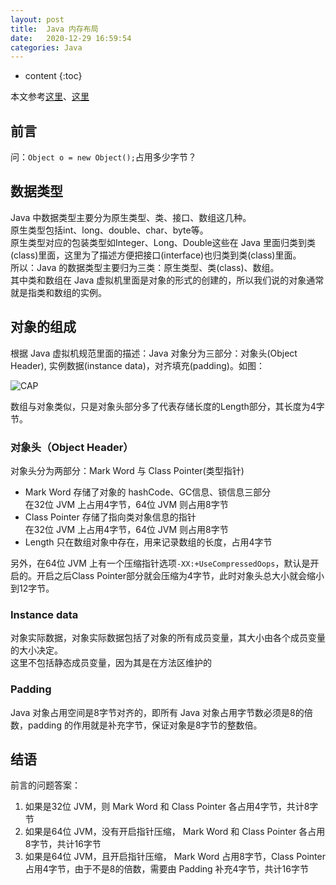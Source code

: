 ```yaml
---
layout: post
title:  Java 内存布局
date:   2020-12-29 16:59:54
categories: Java
---
```


* content
{:toc}

本文参考[这里](https://www.jianshu.com/p/d42ac3ab41f7)、[这里](https://zhuanlan.zhihu.com/p/50984945)

## 前言

问：```Object o = new Object();```占用多少字节？

## 数据类型

Java 中数据类型主要分为原生类型、类、接口、数组这几种。  
原生类型包括int、long、double、char、byte等。  
原生类型对应的包装类型如Integer、Long、Double这些在 Java 里面归类到类(class)里面，这里为了描述方便把接口(interface)也归类到类(class)里面。  
所以：Java 的数据类型主要归为三类：原生类型、类(class)、数组。  
其中类和数组在 Java 虚拟机里面是对象的形式的创建的，所以我们说的对象通常就是指类和数组的实例。

## 对象的组成

根据 Java 虚拟机规范里面的描述：Java 对象分为三部分：对象头(Object Header), 实例数据(instance data)，对齐填充(padding)。如图：

![CAP](https://linyongchao.github.io/static/img/memory-layout.jpg)

数组与对象类似，只是对象头部分多了代表存储长度的Length部分，其长度为4字节。

### 对象头（Object Header）

对象头分为两部分：Mark Word 与 Class Pointer(类型指针)  

* Mark Word 存储了对象的 hashCode、GC信息、锁信息三部分  
在32位 JVM 上占用4字节，64位 JVM 则占用8字节  
* Class Pointer 存储了指向类对象信息的指针  
在32位 JVM 上占用4字节，64位 JVM 则占用8字节  
* Length 只在数组对象中存在，用来记录数组的长度，占用4字节

另外，在64位 JVM 上有一个压缩指针选项```-XX:+UseCompressedOops```，默认是开启的。开启之后Class Pointer部分就会压缩为4字节，此时对象头总大小就会缩小到12字节。

### Instance data

对象实际数据，对象实际数据包括了对象的所有成员变量，其大小由各个成员变量的大小决定。  
这里不包括静态成员变量，因为其是在方法区维护的

### Padding

Java 对象占用空间是8字节对齐的，即所有 Java 对象占用字节数必须是8的倍数，padding 的作用就是补充字节，保证对象是8字节的整数倍。

## 结语

前言的问题答案：

1. 如果是32位 JVM，则 Mark Word 和 Class Pointer 各占用4字节，共计8字节
2. 如果是64位 JVM，没有开启指针压缩， Mark Word 和 Class Pointer 各占用8字节，共计16字节
3. 如果是64位 JVM，且开启指针压缩， Mark Word 占用8字节，Class Pointer 占用4字节，由于不是8的倍数，需要由 Padding 补充4字节，共计16字节
